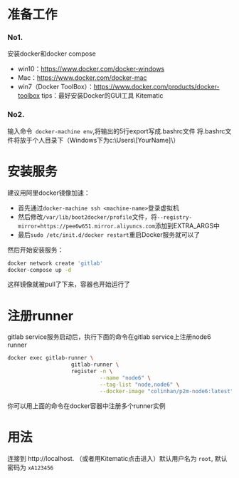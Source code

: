 # 准备工作
### No1.
安装docker和docker compose
- win10：https://www.docker.com/docker-windows
- Mac：https://www.docker.com/docker-mac
- win7（Docker ToolBox）：https://www.docker.com/products/docker-toolbox
tips：最好安装Docker的GUI工具 Kitematic

### No2.
输入命令` docker-machine env`,将输出的5行export写成.bashrc文件
将.bashrc文件将放于个人目录下（Windows下为c:\Users\\\[YourName]\）


# 安装服务
建议用阿里docker镜像加速：
- 首先通过`docker-machine ssh <machine-name>`登录虚拟机
- 然后修改`/var/lib/boot2docker/profile`文件，将`--registry-mirror=https://pee6w651.mirror.aliyuncs.com`添加到EXTRA_ARGS中
- 最后`sudo /etc/init.d/docker restart`重启Docker服务就可以了

然后开始安装服务：
```sh
docker network create 'gitlab'
docker-compose up -d
```
这样镜像就被pull了下来，容器也开始运行了

# 注册runner
gitlab service服务启动后，执行下面的命令在gitlab service上注册node6 runner
```sh
docker exec gitlab-runner \
					gitlab-runner \
					register -n \
							 --name "node6" \
							 --tag-list "node,node6" \
							 --docker-image "colinhan/p2m-node6:latest"
```
你可以用上面的命令在docker容器中注册多个runner实例

# 用法
连接到 http://localhost. （或者用Kitematic点击进入）默认用户名为 `root`, 默认密码为 `xA123456`







